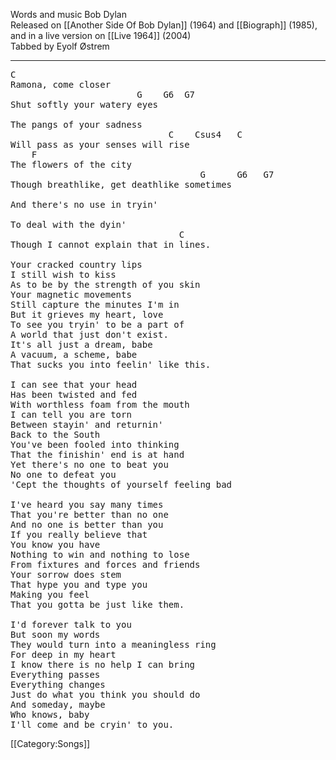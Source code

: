 Words and music Bob Dylan<br>
Released on [[Another Side Of Bob Dylan]] (1964) and
[[Biograph]] (1985), and in a live version on [[Live 1964]]
(2004)<br>
Tabbed by Eyolf Østrem

----
<pre class="verse">
C
Ramona, come closer
                        G    G6  G7
Shut softly your watery eyes

The pangs of your sadness
                              C    Csus4   C
Will pass as your senses will rise
    F
The flowers of the city
                                    G      G6   G7
Though breathlike, get deathlike sometimes

And there's no use in tryin'

To deal with the dyin'
                                C
Though I cannot explain that in lines.

Your cracked country lips
I still wish to kiss
As to be by the strength of you skin
Your magnetic movements
Still capture the minutes I'm in
But it grieves my heart, love
To see you tryin' to be a part of
A world that just don't exist.
It's all just a dream, babe
A vacuum, a scheme, babe
That sucks you into feelin' like this.

I can see that your head
Has been twisted and fed
With worthless foam from the mouth
I can tell you are torn
Between stayin' and returnin'
Back to the South
You've been fooled into thinking
That the finishin' end is at hand
Yet there's no one to beat you
No one to defeat you
'Cept the thoughts of yourself feeling bad

I've heard you say many times
That you're better than no one
And no one is better than you
If you really believe that
You know you have
Nothing to win and nothing to lose
From fixtures and forces and friends
Your sorrow does stem
That hype you and type you
Making you feel
That you gotta be just like them.

I'd forever talk to you
But soon my words
They would turn into a meaningless ring
For deep in my heart
I know there is no help I can bring
Everything passes
Everything changes
Just do what you think you should do
And someday, maybe
Who knows, baby
I'll come and be cryin' to you.
</pre>

[[Category:Songs]]